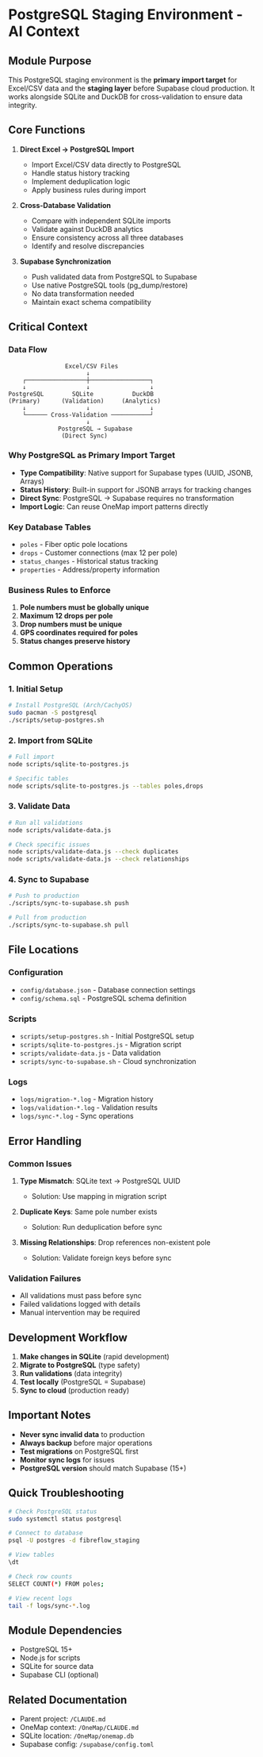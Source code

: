 # PostgreSQL Staging Environment - AI Context

## Module Purpose

This PostgreSQL staging environment is the **primary import target** for Excel/CSV data and the **staging layer** before Supabase cloud production. It works alongside SQLite and DuckDB for cross-validation to ensure data integrity.

## Core Functions

1. **Direct Excel → PostgreSQL Import**
   - Import Excel/CSV data directly to PostgreSQL
   - Handle status history tracking
   - Implement deduplication logic
   - Apply business rules during import

2. **Cross-Database Validation**
   - Compare with independent SQLite imports
   - Validate against DuckDB analytics
   - Ensure consistency across all three databases
   - Identify and resolve discrepancies

3. **Supabase Synchronization**
   - Push validated data from PostgreSQL to Supabase
   - Use native PostgreSQL tools (pg_dump/restore)
   - No data transformation needed
   - Maintain exact schema compatibility

## Critical Context

### Data Flow
```
                Excel/CSV Files
                      ↓
    ┌─────────────────┼─────────────────┐
    ↓                 ↓                 ↓
PostgreSQL        SQLite           DuckDB
(Primary)      (Validation)     (Analytics)
    ↓                 ↓                 ↓
    └────── Cross-Validation ───────────┘
                      ↓
              PostgreSQL → Supabase
               (Direct Sync)
```

### Why PostgreSQL as Primary Import Target
- **Type Compatibility**: Native support for Supabase types (UUID, JSONB, Arrays)
- **Status History**: Built-in support for JSONB arrays for tracking changes
- **Direct Sync**: PostgreSQL → Supabase requires no transformation
- **Import Logic**: Can reuse OneMap import patterns directly

### Key Database Tables
- `poles` - Fiber optic pole locations
- `drops` - Customer connections (max 12 per pole)
- `status_changes` - Historical status tracking
- `properties` - Address/property information

### Business Rules to Enforce
1. **Pole numbers must be globally unique**
2. **Maximum 12 drops per pole**
3. **Drop numbers must be unique**
4. **GPS coordinates required for poles**
5. **Status changes preserve history**

## Common Operations

### 1. Initial Setup
```bash
# Install PostgreSQL (Arch/CachyOS)
sudo pacman -S postgresql
./scripts/setup-postgres.sh
```

### 2. Import from SQLite
```bash
# Full import
node scripts/sqlite-to-postgres.js

# Specific tables
node scripts/sqlite-to-postgres.js --tables poles,drops
```

### 3. Validate Data
```bash
# Run all validations
node scripts/validate-data.js

# Check specific issues
node scripts/validate-data.js --check duplicates
node scripts/validate-data.js --check relationships
```

### 4. Sync to Supabase
```bash
# Push to production
./scripts/sync-to-supabase.sh push

# Pull from production
./scripts/sync-to-supabase.sh pull
```

## File Locations

### Configuration
- `config/database.json` - Database connection settings
- `config/schema.sql` - PostgreSQL schema definition

### Scripts
- `scripts/setup-postgres.sh` - Initial PostgreSQL setup
- `scripts/sqlite-to-postgres.js` - Migration script
- `scripts/validate-data.js` - Data validation
- `scripts/sync-to-supabase.sh` - Cloud synchronization

### Logs
- `logs/migration-*.log` - Migration history
- `logs/validation-*.log` - Validation results
- `logs/sync-*.log` - Sync operations

## Error Handling

### Common Issues
1. **Type Mismatch**: SQLite text → PostgreSQL UUID
   - Solution: Use mapping in migration script
   
2. **Duplicate Keys**: Same pole number exists
   - Solution: Run deduplication before sync
   
3. **Missing Relationships**: Drop references non-existent pole
   - Solution: Validate foreign keys before sync

### Validation Failures
- All validations must pass before sync
- Failed validations logged with details
- Manual intervention may be required

## Development Workflow

1. **Make changes in SQLite** (rapid development)
2. **Migrate to PostgreSQL** (type safety)
3. **Run validations** (data integrity)
4. **Test locally** (PostgreSQL = Supabase)
5. **Sync to cloud** (production ready)

## Important Notes

- **Never sync invalid data** to production
- **Always backup** before major operations
- **Test migrations** on PostgreSQL first
- **Monitor sync logs** for issues
- **PostgreSQL version** should match Supabase (15+)

## Quick Troubleshooting

```bash
# Check PostgreSQL status
sudo systemctl status postgresql

# Connect to database
psql -U postgres -d fibreflow_staging

# View tables
\dt

# Check row counts
SELECT COUNT(*) FROM poles;

# View recent logs
tail -f logs/sync-*.log
```

## Module Dependencies

- PostgreSQL 15+
- Node.js for scripts
- SQLite for source data
- Supabase CLI (optional)

## Related Documentation

- Parent project: `/CLAUDE.md`
- OneMap context: `/OneMap/CLAUDE.md`
- SQLite location: `/OneMap/onemap.db`
- Supabase config: `/supabase/config.toml`